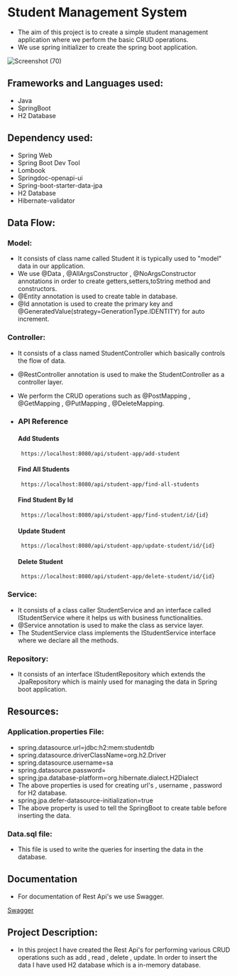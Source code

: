 
# Student Management System

- The aim of this project is to create a simple student management application where we perform the basic CRUD operations.
- We use spring initializer to create the spring boot application.

![Screenshot (70)](https://user-images.githubusercontent.com/112794922/230353722-f69081b4-d5f0-41db-9f8c-6c2e9b97767f.png)



## Frameworks and Languages used:

- Java
- SpringBoot
- H2 Database
## Dependency used:

- Spring Web
- Spring Boot Dev Tool
- Lombook
- Springdoc-openapi-ui
- Spring-boot-starter-data-jpa
- H2 Database
- Hibernate-validator
## Data Flow:

### Model:
- It consists of class name called Student it is typically used to "model" data in our application.
- We use @Data , @AllArgsConstructor , @NoArgsConstructor annotations in order to create getters,setters,toString method and constructors.
- @Entity annotation is used to create table in database.
- @Id annotation is used to create the primary key and @GeneratedValue(strategy=GenerationType.IDENTITY) for auto increment.

### Controller:
- It consists of a class named StudentController which basically controls the flow of data.
- @RestController annotation is used to make the StudentController as a controller layer.
- We perform the CRUD operations such as @PostMapping , @GetMapping , @PutMapping , @DeleteMapping.


- ### API Reference

  #### Add Students

  ```http
   https://localhost:8080/api/student-app/add-student
  ```

  #### Find All Students

  ```http
   https://localhost:8080/api/student-app/find-all-students
  ```

  #### Find Student By Id

  ```http
   https://localhost:8080/api/student-app/find-student/id/{id}
  ```

  #### Update Student

  ```http
   https://localhost:8080/api/student-app/update-student/id/{id}
  ```

  #### Delete Student

  ```http
   https://localhost:8080/api/student-app/delete-student/id/{id}
  ```







### Service:
- It consists of a class caller StudentService and an interface called IStudentService where it helps us with business functionalities.
- @Service annotation is used to make the class as service layer.
- The StudentService class implements the IStudentService interface where we declare all the methods.

### Repository:
- It consists of an interface IStudentRepository which extends the JpaRepository which is mainly used for managing the data in Spring boot application.

## Resources:
### Application.properties File:
- spring.datasource.url=jdbc:h2:mem:studentdb
- spring.datasource.driverClassName=org.h2.Driver
- spring.datasource.username=sa
- spring.datasource.password=
- spring.jpa.database-platform=org.hibernate.dialect.H2Dialect
- The above properties is used for creating url's , username , password for H2 database.
- spring.jpa.defer-datasource-initialization=true
- The above property is used to tell the SpringBoot to create table before inserting the data.

### Data.sql file:
- This file is used to write the queries for inserting the data in the database.

## Documentation
- For documentation of Rest Api's we use Swagger.

[Swagger](https://localhost:8080/swagger-ui.html)


## Project Description:
- In this project I have created the Rest Api's for performing various CRUD operations such as add , read , delete , update. In order to insert the data I have used H2 database which is a in-memory database.
